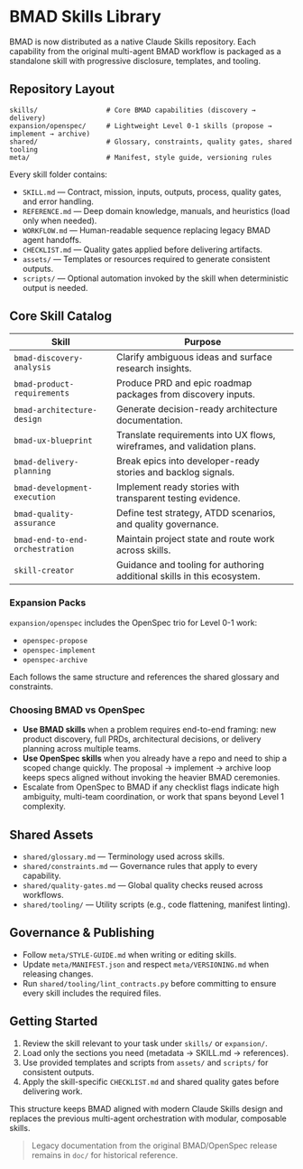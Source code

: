 # BMAD Skills Library

BMAD is now distributed as a native Claude Skills repository. Each capability from the original multi-agent BMAD workflow is packaged as a standalone skill with progressive disclosure, templates, and tooling.

## Repository Layout

```
skills/                 # Core BMAD capabilities (discovery → delivery)
expansion/openspec/     # Lightweight Level 0-1 skills (propose → implement → archive)
shared/                 # Glossary, constraints, quality gates, shared tooling
meta/                   # Manifest, style guide, versioning rules
```

Every skill folder contains:
- `SKILL.md` — Contract, mission, inputs, outputs, process, quality gates, and error handling.
- `REFERENCE.md` — Deep domain knowledge, manuals, and heuristics (load only when needed).
- `WORKFLOW.md` — Human-readable sequence replacing legacy BMAD agent handoffs.
- `CHECKLIST.md` — Quality gates applied before delivering artifacts.
- `assets/` — Templates or resources required to generate consistent outputs.
- `scripts/` — Optional automation invoked by the skill when deterministic output is needed.

## Core Skill Catalog

| Skill | Purpose |
|-------|---------|
| `bmad-discovery-analysis` | Clarify ambiguous ideas and surface research insights. |
| `bmad-product-requirements` | Produce PRD and epic roadmap packages from discovery inputs. |
| `bmad-architecture-design` | Generate decision-ready architecture documentation. |
| `bmad-ux-blueprint` | Translate requirements into UX flows, wireframes, and validation plans. |
| `bmad-delivery-planning` | Break epics into developer-ready stories and backlog signals. |
| `bmad-development-execution` | Implement ready stories with transparent testing evidence. |
| `bmad-quality-assurance` | Define test strategy, ATDD scenarios, and quality governance. |
| `bmad-end-to-end-orchestration` | Maintain project state and route work across skills. |
| `skill-creator` | Guidance and tooling for authoring additional skills in this ecosystem. |

### Expansion Packs

`expansion/openspec` includes the OpenSpec trio for Level 0-1 work:
- `openspec-propose`
- `openspec-implement`
- `openspec-archive`

Each follows the same structure and references the shared glossary and constraints.

### Choosing BMAD vs OpenSpec

- **Use BMAD skills** when a problem requires end-to-end framing: new product discovery, full PRDs, architectural decisions, or delivery planning across multiple teams.
- **Use OpenSpec skills** when you already have a repo and need to ship a scoped change quickly. The proposal → implement → archive loop keeps specs aligned without invoking the heavier BMAD ceremonies.
- Escalate from OpenSpec to BMAD if any checklist flags indicate high ambiguity, multi-team coordination, or work that spans beyond Level 1 complexity.

## Shared Assets

- `shared/glossary.md` — Terminology used across skills.
- `shared/constraints.md` — Governance rules that apply to every capability.
- `shared/quality-gates.md` — Global quality checks reused across workflows.
- `shared/tooling/` — Utility scripts (e.g., code flattening, manifest linting).

## Governance & Publishing

- Follow `meta/STYLE-GUIDE.md` when writing or editing skills.
- Update `meta/MANIFEST.json` and respect `meta/VERSIONING.md` when releasing changes.
- Run `shared/tooling/lint_contracts.py` before committing to ensure every skill includes the required files.

## Getting Started

1. Review the skill relevant to your task under `skills/` or `expansion/`.
2. Load only the sections you need (metadata → SKILL.md → references).
3. Use provided templates and scripts from `assets/` and `scripts/` for consistent outputs.
4. Apply the skill-specific `CHECKLIST.md` and shared quality gates before delivering work.

This structure keeps BMAD aligned with modern Claude Skills design and replaces the previous multi-agent orchestration with modular, composable skills.


> Legacy documentation from the original BMAD/OpenSpec release remains in `doc/` for historical reference.